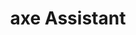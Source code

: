 ---
title: "axe Assistant"
description: "AI-powered accessibility assistant! An accessibility expert available 24/7, tuned on decades of knowledge and expertise from Deque Systems."
tags: ["AI", "Accessibility", "Developer Tools"]
featured: true
image:
  src: "/images/axe-assistant.jpg"
  alt: "A close-up of computer code with accessibility symbols overlaid"
url: "https://dequeuniversity.com/introducing-axe-assistant"
--- 